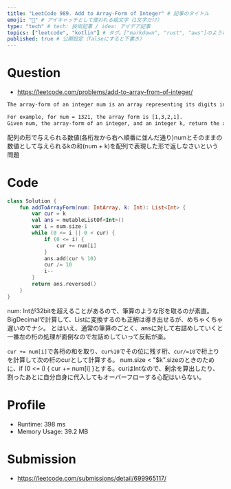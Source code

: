 ```yaml
---
title: "LeetCode 989. Add to Array-Form of Integer" # 記事のタイトル
emoji: "🥶" # アイキャッチとして使われる絵文字（1文字だけ）
type: "tech" # tech: 技術記事 / idea: アイデア記事
topics: ["leetcode", "kotlin"] # タグ。["markdown", "rust", "aws"]のように指定する
published: true # 公開設定（falseにすると下書き）
---
```


# Question

- https://leetcode.com/problems/add-to-array-from-of-integer/

~~~txt
The array-form of an integer num is an array representing its digits in left to right order.

For example, for num = 1321, the array form is [1,3,2,1].
Given num, the array-form of an integer, and an integer k, return the array-form of the integer num + k.
~~~

配列の形で与えられる数値(各桁左から右へ順番に並んだ通り)numとそのままの数値として与えられるkの和(num + k)を配列で表現した形で返しなさいという問題

# Code

~~~kotlin
class Solution {
    fun addToArrayForm(num: IntArray, k: Int): List<Int> {
        var cur = k
        val ans = mutableListOf<Int>()
        var i = num.size-1
        while (0 <= i || 0 < cur) {
            if (0 <= i) {
                cur += num[i]
            }
            ans.add(cur % 10)
            cur /= 10
            i--
        }
        return ans.reversed()
    }
}
~~~

num: Intが32bitを超えることがあるので、筆算のような形を取るのが素直。
BigDecimalで計算して、List<Int>に変換するのも正解は導き出せるが、めちゃくちゃ遅いのでナシ。
とはいえ、通常の筆算のごとく、ansに対して右詰めしていくと一番左の桁の処理が面倒なので左詰めしていって反転が楽。

`cur += num[i]`で各桁の和を取り、`cur%10`でその位に残す桁、`cur/=10`で桁上りを計算して次の桁のcurとして計算する。
num.size < "$k".sizeのときのために、if (0 <= i) { cur += num[i] }とする。curはIntなので、剰余を算出したり、割ったあとに自分自身に代入してもオーバーフローする心配はいらない。

# Profile

- Runtime: 398 ms
- Memory Usage: 39.2 MB

# Submission
- https://leetcode.com/submissions/detail/699965117/
